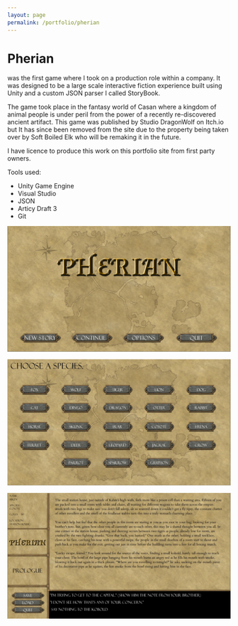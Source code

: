 ```yaml
---
layout: page
permalink: /portfolio/pherian
---
```

# Pherian
was the first game where I took on a production role within a company. It was designed to be a large scale interactive fiction experience built using Unity and a custom JSON parser I called StoryBook.

The game took place in the fantasy world of Casan where a kingdom of animal people is under peril from the power of a recently re-discovered ancient artifact. This game was published by Studio DragonWolf on Itch.io but It has since been removed from the site due to the property being taken over by Soft Boiled Elk who will be remaking it in the future.

I have licence to produce this work on this portfolio site from first party owners.

Tools used:
* Unity Game Engine
* Visual Studio
* JSON
* Articy Draft 3
* Git

![pherian](/assets/pherian01.jpg)

![pherian](/assets/pherian02.jpg)

![pherian](/assets/pherian03.jpg)
